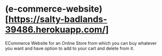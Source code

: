 # (e-commerce-website) [https://salty-badlands-39486.herokuapp.com/]
ECommerce Website for an Online Store from which you can buy whatever you want and have option to add to your cart and delete from it.
